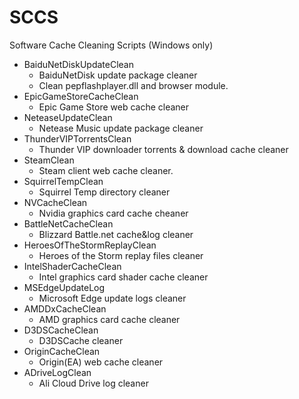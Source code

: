 # SCCS
 Software Cache Cleaning Scripts (Windows only)

- BaiduNetDiskUpdateClean 
    - BaiduNetDisk update package cleaner
    - Clean pepflashplayer.dll and browser module.
- EpicGameStoreCacheClean
    - Epic Game Store web cache cleaner
- NeteaseUpdateClean
    - Netease Music update package cleaner
- ThunderVIPTorrentsClean
    - Thunder VIP downloader torrents & download cache cleaner
- SteamClean
    - Steam client web cache cleaner.
- SquirrelTempClean
    - Squirrel Temp directory cleaner
- NVCacheClean
    - Nvidia graphics card cache cheaner
- BattleNetCacheClean
    - Blizzard Battle.net cache&log cleaner
- HeroesOfTheStormReplayClean
    - Heroes of the Storm replay files cleaner
- IntelShaderCacheClean
    - Intel graphics card shader cache cleaner
- MSEdgeUpdateLog
    - Microsoft Edge update logs cleaner
- AMDDxCacheClean
    - AMD graphics card cache cleaner
- D3DSCacheClean
    - D3DSCache cleaner
- OriginCacheClean
    - Origin(EA) web cache cleaner
- ADriveLogClean
    - Ali Cloud Drive log cleaner
